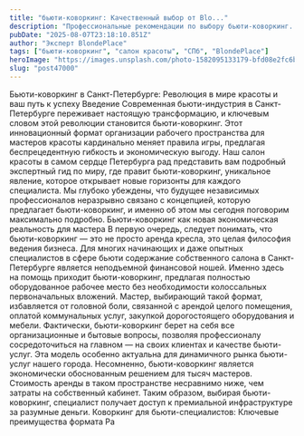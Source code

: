 ```yaml
---
title: "бьюти-коворкинг: Качественный выбор от Blo..."
description: "Профессиональные рекомендации по выбору бьюти-коворкинг. Профессиональный разбор ключевых параметров. Получите персональные рекомендации от экспертов BlondePlace"
pubDate: "2025-08-07T23:18:10.851Z"
author: "Эксперт BlondePlace"
tags: ["бьюти-коворкинг", "салон красоты", "СПб", "BlondePlace"]
heroImage: "https://images.unsplash.com/photo-1582095133179-bfd08e2fc6b3?q=80&w=800&auto=format&fit=crop"
slug: "post47000"
---
```


Бьюти-коворкинг в Санкт-Петербурге: Революция в мире красоты и ваш путь к успеху Введение Современная бьюти-индустрия в Санкт-Петербурге переживает настоящую трансформацию, и ключевым словом этой революции становится бьюти-коворкинг. Этот инновационный формат организации рабочего пространства для мастеров красоты кардинально меняет правила игры, предлагая беспрецедентную гибкость и экономическую выгоду. Наш салон красоты в самом сердце Петербурга рад представить вам подробный экспертный гид по миру, где правит бьюти-коворкинг, уникальное явление, которое открывает новые горизонты для каждого специалиста. Мы глубоко убеждены, что будущее независимых профессионалов неразрывно связано с концепцией, которую предлагает бьюти-коворкинг, и именно об этом мы сегодня поговорим максимально подробно. Бьюти-коворкинг как новая экономическая реальность для мастера В первую очередь, следует понимать, что бьюти-коворкинг — это не просто аренда кресла, это целая философия ведения бизнеса. Для многих начинающих и даже опытных специалистов в сфере бьюти содержание собственного салона в Санкт-Петербурге является неподъемной финансовой ношей. Именно здесь на помощь приходит бьюти-коворкинг, предлагая полностью оборудованное рабочее место без необходимости колоссальных первоначальных вложений. Мастер, выбирающий такой формат, избавляется от головной боли, связанной с арендой целого помещения, оплатой коммунальных услуг, закупкой дорогостоящего оборудования и мебели. Фактически, бьюти-коворкинг берет на себя все организационные и бытовые вопросы, позволяя профессионалу сосредоточиться на главном — на своих клиентах и качестве бьюти-услуг. Эта модель особенно актуальна для динамичного рынка бьюти-услуг нашего города. Несомненно, бьюти-коворкинг является экономически обоснованным решением для тысяч мастеров. Стоимость аренды в таком пространстве несравнимо ниже, чем затраты на собственный кабинет. Таким образом, выбирая бьюти-коворкинг, специалист получает доступ к премиальной инфраструктуре за разумные деньги. Коворкинг для бьюти-специалистов: Ключевые преимущества формата Ра